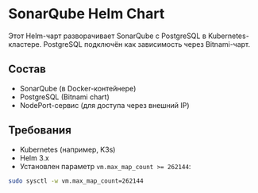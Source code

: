 # SonarQube Helm Chart

Этот Helm-чарт разворачивает SonarQube с PostgreSQL в Kubernetes-кластере. PostgreSQL подключён как зависимость через Bitnami-чарт.

## Состав

- SonarQube (в Docker-контейнере)
- PostgreSQL (Bitnami chart)
- NodePort-сервис (для доступа через внешний IP)

## Требования

- Kubernetes (например, K3s)
- Helm 3.x
- Установлен параметр `vm.max_map_count >= 262144`:

```bash
sudo sysctl -w vm.max_map_count=262144
